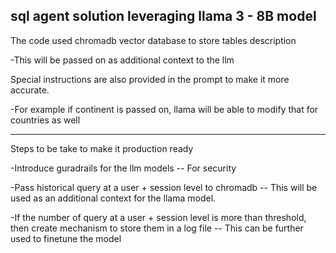 sql agent solution leveraging llama 3 - 8B model 
----------------------------------------------------------

The code used chromadb vector database to store tables description
  
 -This will be passed on as additional context to the llm

Special instructions are also provided in the prompt to make it more accurate.
  
  -For example if continent is passed on, llama will be able to modify that for countries as well 

----------------------------------------------------------
Steps to be take to make it production ready 
  
  -Introduce guradrails for the llm models -- For security 

  -Pass historical query at a user + session level to chromadb -- This will be used as an additional context for the llama model.  
  
  -If the number of query at a user + session level is more than threshold, then create mechanism to store them in a log file -- This can be further used to finetune the model 


